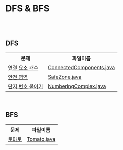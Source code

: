 # DFS & BFS

<br><br>

## DFS
<table style="width:100%" align="center">
  <tr>
    <th>문제</th>
    <th>파일이름</th> 
  </tr>
  <tr>
    <td>
      <a href="https://www.acmicpc.net/problem/11724">
        연결 요소 개수
      </a>
    </td>
    <td>
      <a href="https://github.com/jinnyy/Algorithm/blob/master/dfs_bfs/ConnectedComponents.java">
        ConnectedComponents.java
      </a>
    </td>
  </tr>
  <tr>
  <tr>
    <td>
      <a href="https://www.acmicpc.net/problem/2468">
        안전 영역
      </a>
    </td>
    <td>
      <a href="https://github.com/jinnyy/Algorithm/blob/master/dfs_bfs/SafeZone.java">
        SafeZone.java
      </a>
    </td>
  </tr>
  <tr>
    <td>
      <a href="https://www.acmicpc.net/problem/2667">
        단지 번호 붙이기
      </a>
    </td>
    <td>
      <a href="https://github.com/jinnyy/Algorithm/blob/master/dfs_bfs/NumberingComplex.java">
        NumberingComplex.java
      </a>
    </td>
  </tr>
</table>

<br>


## BFS

<table style="width:100%" align="center">
  <tr>
    <th>문제</th>
    <th>파일이름</th> 
  </tr>
  <tr>
    <td>
      <a href="https://www.acmicpc.net/problem/7576">
        토마토
      </a>
    </td>
    <td>
      <a href="https://github.com/jinnyy/Algorithm/blob/master/dfs_bfs/Tomato.java">
        Tomato.java
      </a>
    </td> 
  </tr>
</table>

<br>
